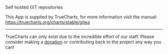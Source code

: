 Self hosted GIT repositories

This App is supplied by TrueCharts, for more information visit the manual: https://truecharts.org/charts/stable/gitea

---

TrueCharts can only exist due to the incredible effort of our staff.
Please consider making a [donation](https://truecharts.org/docs/about/sponsor) or contributing back to the project any way you can!
